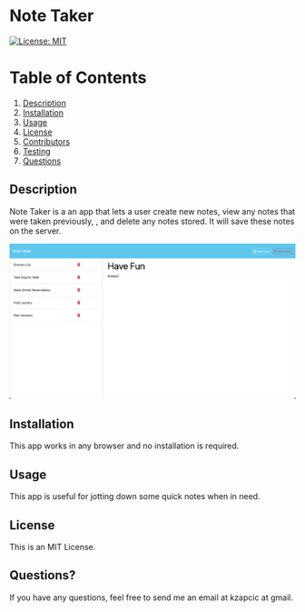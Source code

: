 # Note Taker
[![License: MIT](https://img.shields.io/badge/License-MIT-yellow.svg)](https://opensource.org/licenses/MIT)

# Table of Contents
1. [Description](#Description)
2. [Installation](#installation)
3. [Usage](#tusage)
4. [License](#license)
5. [Contributors](#contributors)
6. [Testing](#testing)
7. [Questions](#questions)

## Description
Note Taker is a an app that lets a user create new notes, view any notes that were taken previously, , and delete any notes stored. It will save these notes on the server.

![Screenshot](./public/assets/images/screenshot.png)

## Installation
This app works in any browser and no installation is required.

## Usage
This app is useful for jotting down some quick notes when in need.

## License
This is an MIT License.

## Questions?
If you have any questions, feel free to send me an email at kzapcic at gmail.

